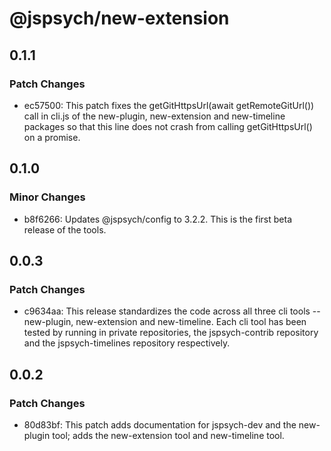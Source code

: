 # @jspsych/new-extension

## 0.1.1

### Patch Changes

- ec57500: This patch fixes the getGitHttpsUrl(await getRemoteGitUrl()) call in cli.js of the new-plugin, new-extension and new-timeline packages so that this line does not crash from calling getGitHttpsUrl() on a promise.

## 0.1.0

### Minor Changes

- b8f6266: Updates @jspsych/config to 3.2.2. This is the first beta release of the tools.

## 0.0.3

### Patch Changes

- c9634aa: This release standardizes the code across all three cli tools -- new-plugin, new-extension and new-timeline. Each cli tool has been tested by running in private repositories, the jspsych-contrib repository and the jspsych-timelines repository respectively.

## 0.0.2

### Patch Changes

- 80d83bf: This patch adds documentation for jspsych-dev and the new-plugin tool; adds the new-extension tool and new-timeline tool.
